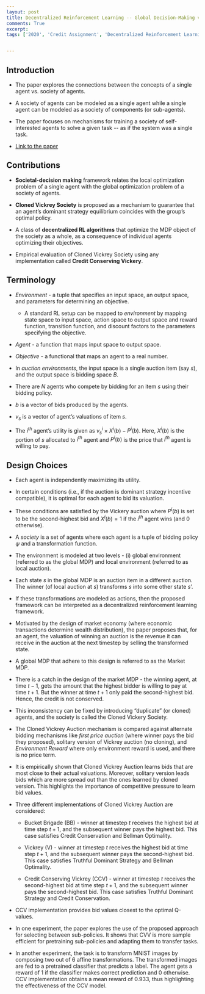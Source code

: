 ```yaml
---
layout: post
title: Decentralized Reinforcement Learning -- Global Decision-Making via Local Economic Transactions
comments: True
excerpt: 
tags: ['2020', 'Credit Assignment', 'Decentralized Reinforcement Learning', 'ICML 2020', 'Hierarchical Reinforcement Learning', 'Reinforcement Learning', AI, Economics, HRL, ICML, RL]


---
```


## Introduction

* The paper explores the connections between the concepts of a single agent vs. society of agents.

* A society of agents can be modeled as a single agent while a single agent can be modeled as a society of components (or sub-agents).

* The paper focuses on mechanisms for training a society of self-interested agents to solve a given task -- as if the system was a single task.

* [Link to the paper](https://arxiv.org/abs/2007.02382)

## Contributions

* **Societal-decision making** framework relates the local optimization problem of a single agent with the global optimization problem of a society of agents.

* **Cloned Vickrey Society** is proposed as a mechanism to guarantee that an agent’s dominant strategy equilibrium coincides with the group’s optimal policy.

* A class of **decentralized RL algorithms** that optimize the MDP object of the society as a whole, as a consequence of individual agents optimizing their objectives.

* Empirical evaluation of Cloned Vickrey Society using any implementation called **Credit Conserving Vickery**.

## Terminology

* *Environment* - a tuple that specifies an input space, an output space, and parameters for determining an objective.
	
	* A standard RL setup can be mapped to *environment* by mapping state space to input space, action space to output space and reward function, transition function, and discount factors to the parameters specifying the objective.

* *Agent* - a function that maps input space to output space.

* *Objective* - a functional that maps an agent to a real number.

* In *auction environments*, the input space is a single auction item (say *s*), and the output space is bidding space *B*.

* There are *N* agents who compete by bidding for an item *s* using their bidding policy.

* $b$ is a vector of bids produced by the agents.

* $v_s$ is a vector of agent’s valuations of item *s*.

* The $i^{th}$ agent’s utility is given as $v_s^i \times X^i(b) - P^i(b)$. Here, $X^i(b)$ is the portion of $s$ allocated to $i^{th}$ agent and $P^i(b)$ is the price that $i^{th}$ agent is willing to pay.

## Design Choices

* Each agent is independently maximizing its utility.

* In certain conditions (i.e., if the auction is dominant strategy incentive compatible), it is optimal for each agent to bid its valuation.

* These conditions are satisfied by the Vickery auction where $P^i(b)$ is set to be the second-highest bid and $X^i(b) = 1$ if the $i^{th}$ agent wins (and 0 otherwise).

* A *society* is a set of agents where each agent is a tuple of bidding policy $\psi$ and a transformation function.

* The environment is modeled at two levels - (i) global environment (referred to as the global MDP) and local environment (referred to as local auction).

* Each state $s$ in the global MDP is an auction item in a different auction. The winner (of local auction at $s$) transforms $s$ into some other state $s’$.

* If these transformations are modeled as actions, then the proposed framework can be interpreted as a decentralized reinforcement learning framework.

* Motivated by the design of market economy (where economic transactions determine wealth distribution), the paper proposes that, for an agent, the valuation of winning an auction is the revenue it can receive in the auction at the next timestep by selling the transformed state.

* A global MDP that adhere to this design is referred to as the Market MDP.

* There is a catch in the design of the market MDP - the winning agent, at time $t-1$, gets the amount that the highest bidder is willing to pay at time $t+1$. But the winner at time $t+1$ only paid the second-highest bid. Hence, the credit is not conserved.

* This inconsistency can be fixed by introducing “duplicate” (or cloned) agents, and the society is called the Cloned Vickery Society.

* The Cloned Vickrey Auction mechanism is compared against alternate bidding mechanisms like *first price auction* (where winner pays the bid they proposed), solitary version of Vickrey auction (no cloning), and *Environment Reward* where only environment reward is used, and there is no price term.

* It is empirically shown that Cloned Vickrey Auction learns bids that are most close to their actual valuations. Moreover, solitary version leads bids which are more spread out than the ones learned by cloned version. This highlights the importance of competitive pressure to learn bid values.

* Three different implementations of Cloned Vickrey Auction are considered:
	
	* Bucket Brigade (BB) - winner at timestep $t$ receives the highest bid at time step $t+1$, and the subsequent winner pays the highest bid. This case satisfies Credit Conservation and Bellman Optimality.

	* Vickrey (V) - winner at timestep $t$ receives the highest bid at time step $t+1$, and the subsequent winner pays the second-highest bid. This case satisfies Truthful Dominant Strategy and Bellman Optimality.

	* Credit Conserving Vickrey (CCV) - winner at timestep $t$ receives the second-highest bid at time step $t+1$, and the subsequent winner pays the second-highest bid. This case satisfies Truthful Dominant Strategy and Credit Conservation.

* CCV implementation provides bid values closest to the optimal Q-values.

* In one experiment, the paper explores the use of the proposed approach for selecting between sub-policies. It shows that CVV is more sample efficient for pretraining sub-policies and adapting them to transfer tasks.

* In another experiment, the task is to transform MNIST images by composing two out of 6 affine transformations. The transformed images are fed to a pretrained classifier that predicts a label. The agent gets a reward of 1 if the classifier makes correct prediction and 0 otherwise. CCV implementation obtains a mean reward of 0.933, thus highlighting the effectiveness of the CCV model.